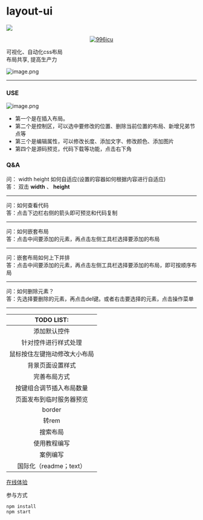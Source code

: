 # layout-ui
![](https://github.com/0123cf/layout-ui/blob/master/logo.png?raw=true)
<p align="center">
    <a href="https://github.com/996icu/996.ICU/blob/master/LICENSE">
        <img alt="996icu" src="https://img.shields.io/badge/license-NPL%20(The%20996%20Prohibited%20License)-blue.svg">
    </a>
</p>
可视化、自动化css布局</br>
布局共享, 提高生产力</br>

![image.png](https://github.com/0123cf/layout-ui/blob/master/imgs/demo_preview.png?raw=true)


-----

### USE

![image.png](https://github.com/0123cf/layout-ui/blob/master/imgs/f68h2j9k2z8b4m24k3l.png?raw=true)

* 第一个是在插入布局。
* 第二个是控制区，可以选中要修改的位置、删除当前位置的布局、新增兄弟节点等
* 第三个是编辑属性，可以修改长度、添加文字、修改颜色、添加图片
* 第四个是源码预览，代码下载等功能，点击右下角

### Q&A
问：
width height 如何自适应(设置的容器如何根据内容进行自适应) <br />
答：
双击 **width** 、 **height**
<hr />
问：如何查看代码 <br />
答：点击下边栏右侧的箭头即可预览和代码复制
<hr />
问：如何嵌套布局 <br />
答：点击中间要添加的元素，再点击左侧工具栏选择要添加的布局
<hr />
问：嵌套布局如何上下并排 <br />
答：点击中间要添加的元素，再点击左侧工具栏选择要添加的布局，即可按顺序布局<br />
<hr />
问：如何删除元素？ <br />
答：先选择要删除的元素，再点击del键。或者右击要选择的元素，点击操作菜单<br />

-----

|TODO LIST:|
|:--------:|
|添加默认控件|
|针对控件进行样式处理|
|鼠标按住左键拖动修改大小布局|
|背景页面设置样式|
|完善布局方式|
|按键组合调节插入布局数量|
|页面发布到临时服务器预览|
|border|
|转rem|
|搜索布局|
|使用教程编写|
|案例编写|
|国际化（readme；text）|


[在线体验](http://layoutui.pro/#/index)


参与方式
```
npm install
npm start
```
